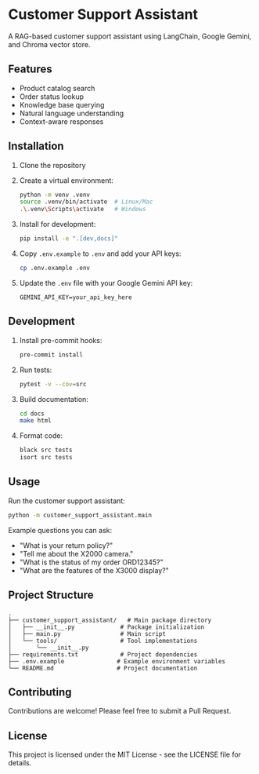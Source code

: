 # Customer Support Assistant

A RAG-based customer support assistant using LangChain, Google Gemini, and Chroma vector store.

## Features

- Product catalog search
- Order status lookup
- Knowledge base querying
- Natural language understanding
- Context-aware responses

## Installation

1. Clone the repository
2. Create a virtual environment:
   ```bash
   python -m venv .venv
   source .venv/bin/activate  # Linux/Mac
   .\.venv\Scripts\activate   # Windows
   ```

3. Install for development:
   ```bash
   pip install -e ".[dev,docs]"
   ```

4. Copy `.env.example` to `.env` and add your API keys:
   ```bash
   cp .env.example .env
   ```

5. Update the `.env` file with your Google Gemini API key:
   ```
   GEMINI_API_KEY=your_api_key_here
   ```

## Development

1. Install pre-commit hooks:
   ```bash
   pre-commit install
   ```

2. Run tests:
   ```bash
   pytest -v --cov=src
   ```

3. Build documentation:
   ```bash
   cd docs
   make html
   ```

4. Format code:
   ```bash
   black src tests
   isort src tests
   ```

## Usage

Run the customer support assistant:

```bash
python -m customer_support_assistant.main
```

Example questions you can ask:
- "What is your return policy?"
- "Tell me about the X2000 camera."
- "What is the status of my order ORD12345?"
- "What are the features of the X3000 display?"

## Project Structure

```
.
├── customer_support_assistant/   # Main package directory
│   ├── __init__.py             # Package initialization
│   ├── main.py                 # Main script
│   └── tools/                  # Tool implementations
│       └── __init__.py
├── requirements.txt            # Project dependencies
├── .env.example               # Example environment variables
└── README.md                  # Project documentation
```

## Contributing

Contributions are welcome! Please feel free to submit a Pull Request.

## License

This project is licensed under the MIT License - see the LICENSE file for details.
